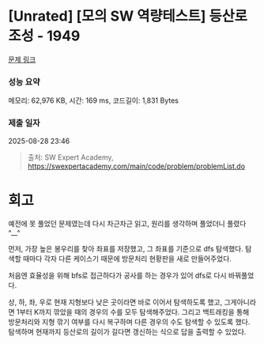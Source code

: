# [Unrated] [모의 SW 역량테스트] 등산로 조성 - 1949 

[문제 링크](https://swexpertacademy.com/main/code/problem/problemDetail.do?contestProbId=AV5PoOKKAPIDFAUq) 

### 성능 요약

메모리: 62,976 KB, 시간: 169 ms, 코드길이: 1,831 Bytes

### 제출 일자

2025-08-28 23:46



> 출처: SW Expert Academy, https://swexpertacademy.com/main/code/problem/problemList.do


# 회고

예전에 못 풀었던 문제였는데 다시 차근차근 읽고, 원리를 생각하며 풀었더니 풀렸다 ^__^

먼저, 가장 높은 봉우리를 찾아 좌표를 저장했고, 그 좌표를 기준으로 dfs 탐색했다. 탐색할 때마다 각자 다른 케이스기 때문에 방문처리 현황판을 새로 만들어주었다.

처음엔 효율성을 위해 bfs로 접근하다가 공사를 하는 경우가 있어 dfs로 다시 바꿔풀었다.

상, 하, 좌, 우로 현재 지형보다 낮은 곳이라면 바로 이어서 탐색하도록 했고, 그게아니라면 1부터 K까지 깎았을 때의 경우의 수를 모두 탐색해주었다. 그리고 백트래킹을 통해 방문처리와 지형 깎기 여부를 다시 복구하며 다른 경우의 수도 탐색할 수 있도록 했다. 탐색하며 현재까지 등산로의 길이가 길다면 갱신하는 식으로 답을 출력할 수 있었다.
